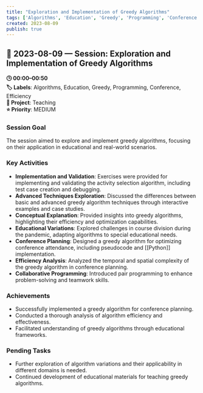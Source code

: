 ```yaml
---
title: "Exploration and Implementation of Greedy Algorithms"
tags: ['Algorithms', 'Education', 'Greedy', 'Programming', 'Conference', 'Efficiency']
created: 2023-08-09
publish: true
---
```


## 📅 2023-08-09 — Session: Exploration and Implementation of Greedy Algorithms

**🕒 00:00–00:50**  
**🏷️ Labels**: Algorithms, Education, Greedy, Programming, Conference, Efficiency  
**📂 Project**: Teaching  
**⭐ Priority**: MEDIUM  


### Session Goal
The session aimed to explore and implement greedy algorithms, focusing on their application in educational and real-world scenarios.

### Key Activities
- **Implementation and Validation**: Exercises were provided for implementing and validating the activity selection algorithm, including test case creation and debugging.
- **Advanced Techniques Exploration**: Discussed the differences between basic and advanced greedy algorithm techniques through interactive examples and case studies.
- **Conceptual Explanation**: Provided insights into greedy algorithms, highlighting their efficiency and optimization capabilities.
- **Educational Variations**: Explored challenges in course division during the pandemic, adapting algorithms to special educational needs.
- **Conference Planning**: Designed a greedy algorithm for optimizing conference attendance, including pseudocode and [[Python]] implementation.
- **Efficiency Analysis**: Analyzed the temporal and spatial complexity of the greedy algorithm in conference planning.
- **Collaborative Programming**: Introduced pair programming to enhance problem-solving and teamwork skills.

### Achievements
- Successfully implemented a greedy algorithm for conference planning.
- Conducted a thorough analysis of algorithm efficiency and effectiveness.
- Facilitated understanding of greedy algorithms through educational frameworks.

### Pending Tasks
- Further exploration of algorithm variations and their applicability in different domains is needed.
- Continued development of educational materials for teaching greedy algorithms.
